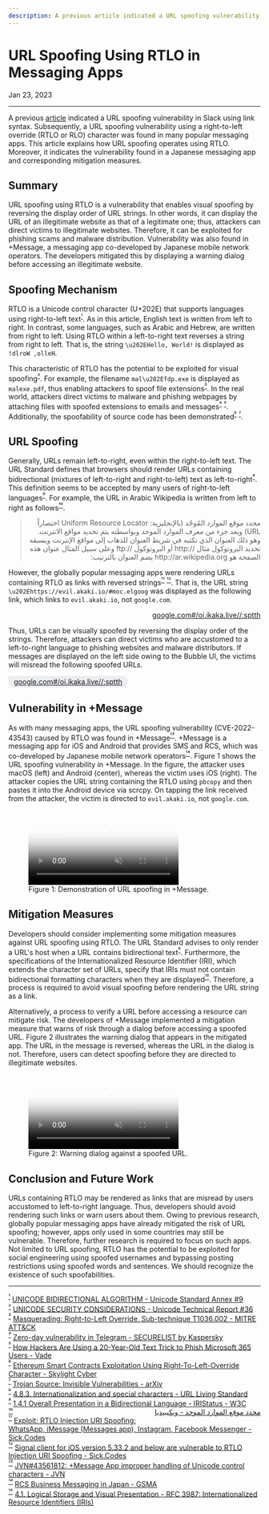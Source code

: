 ```yaml
---
description: A previous article indicated a URL spoofing vulnerability in Slack using link syntax. Subsequently, a URL spoofing vulnerability using a right-to-left override (RTLO or RLO) character was found in many popular messaging apps. This article explains how URL spoofing operates using RTLO. Moreover, it indicates the vulnerability found in a Japanese messaging app and corresponding mitigation measures.
---
```


# URL Spoofing Using RTLO in Messaging Apps

<time datetime="2023-01-23">Jan 23, 2023</time>

---

A previous [article](/2020/url_link_spoofing.md) indicated a URL spoofing vulnerability in Slack using link syntax. Subsequently, a URL spoofing vulnerability using a right-to-left override (RTLO or RLO) character was found in many popular messaging apps. This article explains how URL spoofing operates using RTLO. Moreover, it indicates the vulnerability found in a Japanese messaging app and corresponding mitigation measures.

## Summary

URL spoofing using RTLO is a vulnerability that enables visual spoofing by reversing the display order of URL strings. In other words, it can display the URL of an illegitimate website as that of a legitimate one; thus, attackers can direct victims to illegitimate websites. Therefore, it can be exploited for phishing scams and malware distribution. Vulnerability was also found in +Message, a messaging app co-developed by Japanese mobile network operators. The developers mitigated this by displaying a warning dialog before accessing an illegitimate website.

## Spoofing Mechanism

RTLO is a Unicode control character (U+202E) that supports languages using right-to-left text<sup id="f1">[¹](#fn1)</sup>. As in this article, English text is written from left to right. In contrast, some languages, such as Arabic and Hebrew, are written from right to left. Using RTLO within a left-to-right text reverses a string from right to left. That is, the string `\u202EHello, World!` is displayed as `!dlroW ,olleH`.

This characteristic of RTLO has the potential to be exploited for visual spoofing<sup id="f2">[²](#fn2)</sup>. For example, the filename `mal\u202Efdp.exe` is displayed as `malexe.pdf`, thus enabling attackers to spoof file extensions<sup id="f3">[³](#fn3)</sup>. In the real world, attackers direct victims to malware and phishing webpages by attaching files with spoofed extensions to emails and messages<sup id="f4">[⁴](#fn4)</sup> <sup id="f5">[⁵](#fn5)</sup>. Additionally, the spoofability of source code has been demonstrated<sup id="f6">[⁶](#fn6)</sup> <sup id="f7">[⁷](#fn7)</sup>.

## URL Spoofing

Generally, URLs remain left-to-right, even within the right-to-left text. The URL Standard defines that browsers should render URLs containing bidirectional (mixtures of left-to-right and right-to-left) text as left-to-right<sup id="f8">[⁸](#fn8)</sup>. This definition seems to be accepted by many users of right-to-left languages<sup id="f9">[⁹](#fn9)</sup>. For example, the URL in Arabic Wikipedia is written from left to right as follows<sup id="f10">[¹⁰](#fn10)</sup>.

<blockquote dir="rtl" lang="ar">محدد موقع الموارد المُوحّد (بالإنجليزية: Uniform Resource Locator اختصاراً URL)  ويعد جزء من معرف الموارد الموحد وبواسطته يتم تحديد مواقع الانترنت. وهو ذلك العنوان الذي تكتبه في شريط العنوان للذهاب إلى مواقع الإنترنت ويسبقه تحديد البروتوكول مثال //:http أو البروتوكول //:ftp وعلى سبيل المثال عنوان هذه الصفحة هو http://ar.wikipedia.org يضم العنوان بالترتيب:</blockquote>

However, the globally popular messaging apps were rendering URLs containing RTLO as links with reversed strings<sup id="f11">[¹¹](#fn11)</sup> <sup id="f12">[¹²](#fn12)</sup>. That is, the URL string `\u202Ehttps://evil.akaki.io/#moc.elgoog` was displayed as the following link, which links to `evil.akaki.io`, not `google.com`.

<p align="right"><bdo dir="rtl"><a href="https://evil.akaki.io/#moc.elgoog">https://evil.akaki.io/#moc.elgoog</a></bdo></p>

Thus, URLs can be visually spoofed by reversing the display order of the strings. Therefore, attackers can direct victims who are accustomed to a left-to-right language to phishing websites and malware distributors. If messages are displayed on the left side owing to the Bubble UI, the victims will misread the following spoofed URLs.

<p style="background-color: #ebedf0;width: fit-content;padding: 3px 11px;border-start-start-radius: 4px;border-end-start-radius: 18px;border-start-end-radius: 18px;border-end-end-radius: 18px;"><bdo dir="rtl"><a href="https://evil.akaki.io/#moc.elgoog">https://evil.akaki.io/#moc.elgoog</a></bdo></p>

##  Vulnerability in +Message

As with many messaging apps, the URL spoofing vulnerability (CVE-2022-43543) caused by RTLO was found in +Message<sup id="f13">[¹³](#fn13)</sup>. +Message is a messaging app for iOS and Android that provides SMS and RCS, which was co-developed by Japanese mobile network operators<sup id="f14">[¹⁴](#fn14)</sup>. Figure 1 shows the URL spoofing vulnerability in +Message. In the figure, the attacker uses macOS (left) and Android (center), whereas the victim uses iOS (right). The attacker copies the URL string containing the RTLO using `pbcopy` and then pastes it into the Android device via scrcpy. On tapping the link received from the attacker, the victim is directed to `evil.akaki.io`, not `google.com`.

<figure><video controls muted playsinline poster="/assets/2023/url_spoofing_using_rtlo_in_messaging_apps/27_figure1.webp" src="/assets/2023/url_spoofing_using_rtlo_in_messaging_apps/27_figure1.mp4" type="video/mp4"></video><figcaption>Figure 1: Demonstration of URL spoofing in +Message.</figcaption></figure>

## Mitigation Measures

Developers should consider implementing some mitigation measures against URL spoofing using RTLO. The URL Standard advises to only render a URL's host when a URL contains bidirectional text<sup id="f8">[⁸](#fn8)</sup>. Furthermore, the specifications of the Internationalized Resource Identifier (IRI), which extends the character set of URLs, specify that IRIs must not contain bidirectional formatting characters when they are displayed<sup id="f15">[¹⁵](#fn15)</sup>. Therefore, a process is required to avoid visual spoofing before rendering the URL string as a link.

Alternatively, a process to verify a URL before accessing a resource can mitigate risk. The developers of +Message implemented a mitigation measure that warns of risk through a dialog before accessing a spoofed URL. Figure 2 illustrates the warning dialog that appears in the mitigated app. The URL in the message is reversed, whereas the URL in the dialog is not. Therefore, users can detect spoofing before they are directed to illegitimate websites.

<figure><video controls muted playsinline poster="/assets/2023/url_spoofing_using_rtlo_in_messaging_apps/27_figure2.webp" src="/assets/2023/url_spoofing_using_rtlo_in_messaging_apps/27_figure2.mp4" type="video/mp4" width="300"></video><figcaption>Figure 2: Warning dialog against a spoofed URL.</figcaption></figure>

## Conclusion and Future Work

URLs containing RTLO may be rendered as links that are misread by users accustomed to left-to-right language. Thus, developers should avoid rendering such links or warn users about them. Owing to previous research, globally popular messaging apps have already mitigated the risk of URL spoofing; however, apps only used in some countries may still be vulnerable. Therefore, further research is required to focus on such apps. Not limited to URL spoofing, RTLO has the potential to be exploited for social engineering using spoofed usernames and bypassing posting restrictions using spoofed words and sentences. We should recognize the existence of such spoofabilities.

---

<sup id="fn1">[¹](#f1)</sup> [UNICODE BIDIRECTIONAL ALGORITHM - Unicode Standard Annex #9](https://www.unicode.org/reports/tr9/tr9-46.html)  
<sup id="fn2">[²](#f2)</sup> [UNICODE SECURITY CONSIDERATIONS - Unicode Technical Report #36](https://www.unicode.org/reports/tr36/)  
<sup id="fn3">[³](#f3)</sup> [Masquerading: Right-to-Left Override, Sub-technique T1036.002 - MITRE ATT&CK](https://attack.mitre.org/techniques/T1036/002/)  
<sup id="fn4">[⁴](#f4)</sup> [Zero-day vulnerability in Telegram - SECURELIST by Kaspersky](https://securelist.com/zero-day-vulnerability-in-telegram/83800/)  
<sup id="fn5">[⁵](#f5)</sup> [How Hackers Are Using a 20-Year-Old Text Trick to Phish Microsoft 365 Users - Vade](https://www.vadesecure.com/en/blog/how-hackers-are-using-a-20-year-old-text-trick-to-phish-microsoft-365-users)  
<sup id="fn6">[⁶](#f6)</sup> [Ethereum Smart Contracts Exploitation Using Right-To-Left-Override Character - Skylight Cyber](https://skylightcyber.com/2019/05/12/ethereum-smart-contracts-exploitation-using-right-to-left-override-character/)  
<sup id="fn7">[⁷](#f7)</sup> [Trojan Source: Invisible Vulnerabilities - arXiv](https://arxiv.org/abs/2111.00169)  
<sup id="fn8">[⁸](#f8)</sup> [4.8.3. Internationalization and special characters - URL Living Standard](https://url.spec.whatwg.org/#url-rendering-i18n)  
<sup id="fn9">[⁹](#f9)</sup> [1.4.1 Overall Presentation in a Bidirectional Language - IRIStatus - W3C](https://www.w3.org/International/wiki/IRIStatus#Overall_Presentation_in_a_Bidirectional_Language)  
<sup id="fn10">[¹⁰](#f10)</sup> <a href="https://ar.wikipedia.org/wiki/%D9%85%D8%AD%D8%AF%D8%AF_%D9%85%D9%88%D9%82%D8%B9_%D8%A7%D9%84%D9%85%D9%88%D8%A7%D8%B1%D8%AF_%D8%A7%D9%84%D9%85%D9%88%D8%AD%D8%AF" style="float: right;">محدد موقع الموارد الموحد - ويكيبيديا</a>  
<sup id="fn11">[¹¹](#f11)</sup> [Exploit: RTLO Injection URI Spoofing: WhatsApp, iMessage (Messages app), Instagram, Facebook Messenger - Sick.Codes](https://sick.codes/sick-2022-40/)  
<sup id="fn12">[¹²](#f12)</sup> [Signal client for iOS version 5.33.2 and below are vulnerable to RTLO Injection URI Spoofing - Sick.Codes](https://sick.codes/sick-2022-42/)  
<sup id="fn13">[¹³](#f13)</sup> [JVN#43561812: +Message App improper handling of Unicode control characters - JVN](https://jvn.jp/en/jp/JVN43561812/index.html)  
<sup id="fn14">[¹⁴](#f14)</sup> [RCS Business Messaging in Japan - GSMA](https://www.gsma.com/futurenetworks/wp-content/uploads/2019/12/2_RCS-Business-Messaging-in-Japan-English-spreads-combined-low-res.pdf)  
<sup id="fn15">[¹⁵](#f15)</sup> [4.1. Logical Storage and Visual Presentation - RFC 3987: Internationalized Resource Identifiers (IRIs)](https://www.rfc-editor.org/rfc/rfc3987.html#section-4.1)
